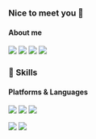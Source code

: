 ### Nice to meet you 👋

#### About me
<p>
  <a href="https://kjyook.tistory.com/" target="_blank"><img src="https://img.shields.io/badge/Tech_Blog-DD0B78?style=flat-square&logo=GitHub%20Sponsors&logoColor=white"/></a>
  <a href="https://www.linkedin.com/in/%EC%9E%AC%EC%9A%B1-%EA%B9%80-950aa627a/" target="_blank"><img src="https://img.shields.io/badge/kjyook-0A66C2?style=flat-square&logo=Linkedin&logoColor=white"/></a>
  <a href="https://www.instagram.com/kjyook01/" target="_blank"><img src="https://img.shields.io/badge/kjyook01-1DA1F2?style=flat-square&logo=Instagram&logoColor=white"/></a>
  <a href="mailto:kjyook01@gmail.com" target="_blank"><img src="https://img.shields.io/badge/kjyook01@gmail.com-EA4335?style=flat-square&logo=Gmail&logoColor=white"/></a>
</p>

### 💪 Skills
#### Platforms & Languages
<p>
  <img src="https://img.shields.io/badge/React-61DAFB?style=flat-square&logo=React&logoColor=black"/>
  <img src="https://img.shields.io/badge/Android-3DDC84?style=flat-square&logo=Android&logoColor=white"/>
  <img src="https://img.shields.io/badge/Flutter-02569B?style=flat-square&logo=Flutter&logoColor=white"/>
</p>
<p>
  <img src="https://img.shields.io/badge/Kotlin-0095D5?style=flat-square&logo=Kotlin&logoColor=white"/> 
  <img src="https://img.shields.io/badge/TypeScript-3178C6?style=flat-square&logo=TypeScript&logoColor=white"/>
</p>
